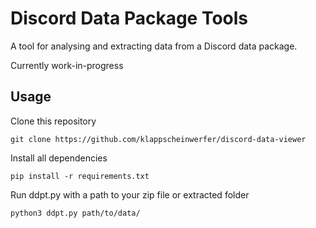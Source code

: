 # Discord Data Package Tools

A tool for analysing and extracting data from a Discord data package.

Currently work-in-progress

## Usage

Clone this repository

`git clone https://github.com/klappscheinwerfer/discord-data-viewer`

Install all dependencies

`pip install -r requirements.txt`

Run ddpt.py with a path to your zip file or extracted folder

`python3 ddpt.py path/to/data/`

